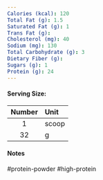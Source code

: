 ```yaml
---
Calories (kcal): 120
Total Fat (g): 1.5
Saturated Fat (g): 1
Trans Fat (g):
Cholesterol (mg): 40
Sodium (mg): 130
Total Carbohydrate (g): 3
Dietary Fiber (g):
Sugars (g): 1
Protein (g): 24
---
```

#### Serving Size:

| Number | Unit  |
| :----: | :---- |
|   1    | scoop |
|   32   | g     |
#### Notes

#protein-powder #high-protein